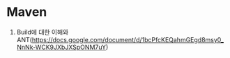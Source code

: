 # Maven

1. Build에 대한 이해와 ANT(https://docs.google.com/document/d/1bcPfcKEQahmGEgd8msy0_NnNk-WCK9JXbJXSpONM7uY)
